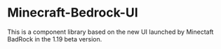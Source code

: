# Minecraft-Bedrock-UI
This is a component library based on the new UI launched by Minectaft BadRock in the 1.19 beta version.
